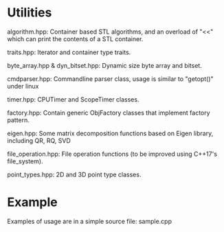 Utilities
=========

algorithm.hpp: Container based STL algorithms, and an overload of "<<" which can print the contents of a STL container.

traits.hpp: Iterator and container type traits.

byte_array.hpp & dyn_bitset.hpp: Dynamic size byte array and bitset.

cmdparser.hpp: Commandline parser class, usage is similar to "getopt()" under linux

timer.hpp: CPUTimer and ScopeTimer classes.

factory.hpp: Contain generic ObjFactory classes that implement factory pattern.

eigen.hpp: Some matrix decomposition functions based on Eigen library, including QR, RQ, SVD

file_operation.hpp: File operation functions (to be improved using C++17's file_system).

point_types.hpp: 2D and 3D point type classes.

Example
=========
Examples of usage are in a simple source file: sample.cpp